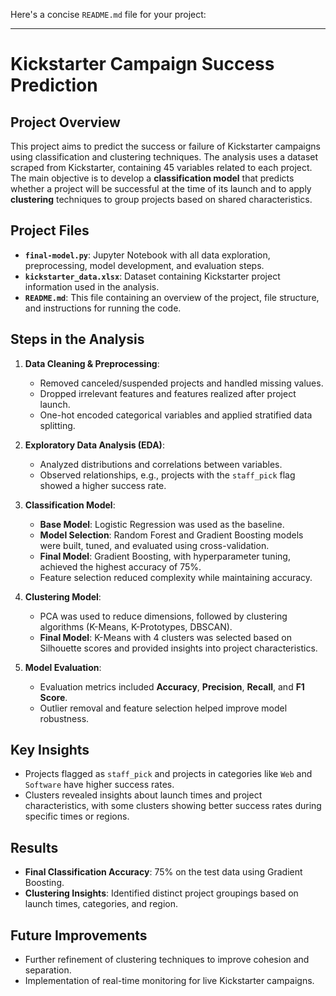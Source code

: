 Here's a concise `README.md` file for your project:

---

# Kickstarter Campaign Success Prediction

## Project Overview

This project aims to predict the success or failure of Kickstarter campaigns using classification and clustering techniques. The analysis uses a dataset scraped from Kickstarter, containing 45 variables related to each project. The main objective is to develop a **classification model** that predicts whether a project will be successful at the time of its launch and to apply **clustering** techniques to group projects based on shared characteristics.

## Project Files

- **`final-model.py`**: Jupyter Notebook with all data exploration, preprocessing, model development, and evaluation steps.
- **`kickstarter_data.xlsx`**: Dataset containing Kickstarter project information used in the analysis.
- **`README.md`**: This file containing an overview of the project, file structure, and instructions for running the code.

## Steps in the Analysis

1. **Data Cleaning & Preprocessing**:
   - Removed canceled/suspended projects and handled missing values.
   - Dropped irrelevant features and features realized after project launch.
   - One-hot encoded categorical variables and applied stratified data splitting.

2. **Exploratory Data Analysis (EDA)**:
   - Analyzed distributions and correlations between variables.
   - Observed relationships, e.g., projects with the `staff_pick` flag showed a higher success rate.

3. **Classification Model**:
   - **Base Model**: Logistic Regression was used as the baseline.
   - **Model Selection**: Random Forest and Gradient Boosting models were built, tuned, and evaluated using cross-validation.
   - **Final Model**: Gradient Boosting, with hyperparameter tuning, achieved the highest accuracy of 75%.
   - Feature selection reduced complexity while maintaining accuracy.

4. **Clustering Model**:
   - PCA was used to reduce dimensions, followed by clustering algorithms (K-Means, K-Prototypes, DBSCAN).
   - **Final Model**: K-Means with 4 clusters was selected based on Silhouette scores and provided insights into project characteristics.

5. **Model Evaluation**:
   - Evaluation metrics included **Accuracy**, **Precision**, **Recall**, and **F1 Score**.
   - Outlier removal and feature selection helped improve model robustness.

## Key Insights

- Projects flagged as `staff_pick` and projects in categories like `Web` and `Software` have higher success rates.
- Clusters revealed insights about launch times and project characteristics, with some clusters showing better success rates during specific times or regions.

## Results

- **Final Classification Accuracy**: 75% on the test data using Gradient Boosting.
- **Clustering Insights**: Identified distinct project groupings based on launch times, categories, and region.

## Future Improvements

- Further refinement of clustering techniques to improve cohesion and separation.
- Implementation of real-time monitoring for live Kickstarter campaigns.
